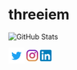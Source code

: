 # threeiem
![GitHub Stats](https://github-readme-stats.vercel.app/api?username=threeiem&show_icons=true&theme=react)

[<img src="https://raw.githubusercontent.com/threeiem/threeiem/main/twitter.svg" height="32em" align="center" alt="Threeiem on Twitter"/>](https://twitter.com/threeiem)
[<img src="https://raw.githubusercontent.com/threeiem/threeiem/main/instagram.svg" height="23em" align="center" alt="Threeiem on Instagram"/>](https://instagram.com/threeiem)
[<img src="https://raw.githubusercontent.com/threeiem/threeiem/main/linkedin.svg" height="23em" align="center" alt="LinkedIn Profile"/>](https://www.linkedin.com/in/pc3/)